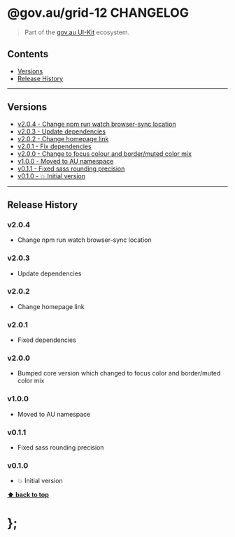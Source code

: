 @gov.au/grid-12 CHANGELOG
======================

> Part of the [gov.au UI-Kit](https://github.com/govau/uikit/) ecosystem.


## Contents

* [Versions](#install)
* [Release History](#release-history)


----------------------------------------------------------------------------------------------------------------------------------------------------------------


## Versions

* [v2.0.4 - Change npm run watch browser-sync location](#v204)
* [v2.0.3 - Update dependencies](#v203)
* [v2.0.2 - Change homepage link](#v202)
* [v2.0.1 - Fix dependencies](#v201)
* [v2.0.0 - Change to focus colour and border/muted color mix](#v200)
* [v1.0.0 - Moved to AU namespace](#v100)
* [v0.1.1 - Fixed sass rounding precision](#v011)
* [v0.1.0 - 💥 Initial version](#v010)


----------------------------------------------------------------------------------------------------------------------------------------------------------------


## Release History

### v2.0.4

- Change npm run watch browser-sync location


### v2.0.3

- Update dependencies


### v2.0.2

- Change homepage link


### v2.0.1

- Fixed dependencies


### v2.0.0

- Bumped core version which changed to focus color and border/muted color mix


### v1.0.0

- Moved to AU namespace


### v0.1.1

- Fixed sass rounding precision


### v0.1.0

- 💥 Initial version


**[⬆ back to top](#contents)**


# };
